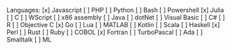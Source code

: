 Languages:
[x] Javascript
[ ] PHP
[ ] Python
[ ] Bash
[ ] Powershell
[x] Julia
[ ] C
[ ] WScript
[ ] x86 assembly
[ ] Java
[ ] dotNet
[ ] Visual Basic
[ ] C#
[ ] R
[ ] Objective C
[x] Go
[ ] Lua
[ ] MATLAB
[ ] Kotlin
[ ] Scala
[ ] Haskell
[x] Perl
[ ] Rust
[ ] Ruby
[ ] COBOL
[x] Fortran
[ ] TurboPascal
[ ] Ada
[ ] Smalltalk
[ ] ML
